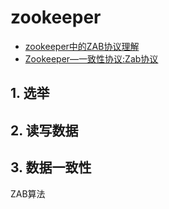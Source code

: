 # zookeeper

* [zookeeper中的ZAB协议理解](https://blog.csdn.net/junchenbb0430/article/details/77583955)
* [Zookeeper—一致性协议:Zab协议](https://blog.csdn.net/zmh458/article/details/90244038)

## 1. 选举

## 2. 读写数据

## 3. 数据一致性

ZAB算法